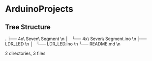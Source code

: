 # ArduinoProjects


## Tree Structure
.
├── 4x\ Seven\ Segment \n
│   └── 4x\ Seven\ Segment.ino \n
├── LDR_LED \n
│   └── LDR_LED.ino \n
└── README.md \n

2 directories, 3 files
